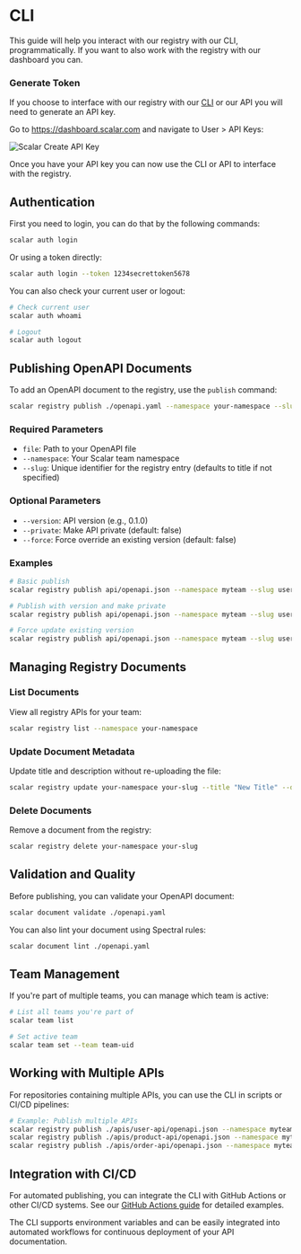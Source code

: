 # CLI
This guide will help you interact with our registry with our CLI, programmatically. If you want to also work with the registry with our dashboard you can.

### Generate Token
If you choose to interface with our registry with our [CLI](https://guides.scalar.com/scalar/scalar-cli/getting-started) or our API you will need to generate an API key.

Go to https://dashboard.scalar.com and navigate to User > API Keys:

![Scalar Create API Key](https://api.scalar.com/cdn/images/UCkGjASrXpR8OxgWEj32i/RlDb2KoAByHiUPxNsOAHk.png "Scalar Create API Key")

Once you have your API key you can now use the CLI or API to interface with the registry.

## Authentication
First you need to login, you can do that by the following commands:

```bash
scalar auth login
```

Or using a token directly:

```bash
scalar auth login --token 1234secrettoken5678
```

You can also check your current user or logout:

```bash
# Check current user
scalar auth whoami

# Logout
scalar auth logout
```

## Publishing OpenAPI Documents
To add an OpenAPI document to the registry, use the `publish` command:

```bash
scalar registry publish ./openapi.yaml --namespace your-namespace --slug your-slug
```

### Required Parameters
- `file`: Path to your OpenAPI file
- `--namespace`: Your Scalar team namespace
- `--slug`: Unique identifier for the registry entry (defaults to title if not specified)

### Optional Parameters
- `--version`: API version (e.g., 0.1.0)
- `--private`: Make API private (default: false)
- `--force`: Force override an existing version (default: false)

### Examples
```bash
# Basic publish
scalar registry publish api/openapi.json --namespace myteam --slug user-api

# Publish with version and make private
scalar registry publish api/openapi.json --namespace myteam --slug user-api --version 1.0.0 --private

# Force update existing version
scalar registry publish api/openapi.json --namespace myteam --slug user-api --force
```

## Managing Registry Documents

### List Documents
View all registry APIs for your team:

```bash
scalar registry list --namespace your-namespace
```

### Update Document Metadata
Update title and description without re-uploading the file:

```bash
scalar registry update your-namespace your-slug --title "New Title" --description "New description"
```

### Delete Documents
Remove a document from the registry:

```bash
scalar registry delete your-namespace your-slug
```

## Validation and Quality
Before publishing, you can validate your OpenAPI document:

```bash
scalar document validate ./openapi.yaml
```

You can also lint your document using Spectral rules:

```bash
scalar document lint ./openapi.yaml
```

## Team Management
If you're part of multiple teams, you can manage which team is active:

```bash
# List all teams you're part of
scalar team list

# Set active team
scalar team set --team team-uid
```

## Working with Multiple APIs
For repositories containing multiple APIs, you can use the CLI in scripts or CI/CD pipelines:

```bash
# Example: Publish multiple APIs
scalar registry publish ./apis/user-api/openapi.json --namespace myteam --slug user-api
scalar registry publish ./apis/product-api/openapi.json --namespace myteam --slug product-api
scalar registry publish ./apis/order-api/openapi.json --namespace myteam --slug order-api
```

## Integration with CI/CD
For automated publishing, you can integrate the CLI with GitHub Actions or other CI/CD systems. See our [GitHub Actions guide](https://guides.scalar.com/scalar/scalar-registry/github-actions) for detailed examples.

The CLI supports environment variables and can be easily integrated into automated workflows for continuous deployment of your API documentation.
